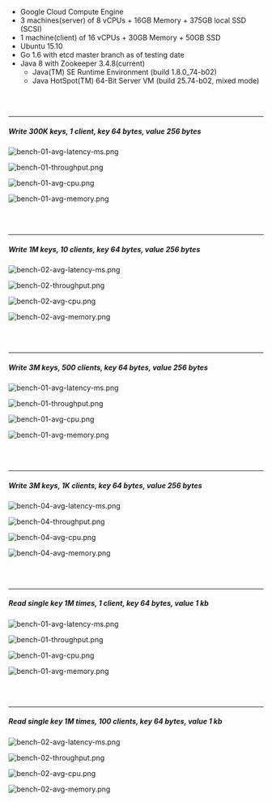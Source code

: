 

- Google Cloud Compute Engine
- 3 machines(server) of 8 vCPUs + 16GB Memory + 375GB local SSD (SCSI)
- 1 machine(client) of 16 vCPUs + 30GB Memory + 50GB SSD
- Ubuntu 15.10
- Go 1.6 with etcd master branch as of testing date
- Java 8 with Zookeeper 3.4.8(current)
  - Java(TM) SE Runtime Environment (build 1.8.0_74-b02)
  - Java HotSpot(TM) 64-Bit Server VM (build 25.74-b02, mixed mode)



<br><br><hr>
##### Write 300K keys, 1 client, key 64 bytes, value 256 bytes

![bench-01-avg-latency-ms.png](./bench-01-avg-latency-ms.png)

![bench-01-throughput.png](./bench-01-throughput.png)

![bench-01-avg-cpu.png](./bench-01-avg-cpu.png)

![bench-01-avg-memory.png](./bench-01-avg-memory.png)



<br><br><hr>
##### Write 1M keys, 10 clients, key 64 bytes, value 256 bytes

![bench-02-avg-latency-ms.png](./bench-02-avg-latency-ms.png)

![bench-02-throughput.png](./bench-02-throughput.png)

![bench-02-avg-cpu.png](./bench-02-avg-cpu.png)

![bench-02-avg-memory.png](./bench-02-avg-memory.png)



<br><br><hr>
##### Write 3M keys, 500 clients, key 64 bytes, value 256 bytes

![bench-01-avg-latency-ms.png](./bench-01-avg-latency-ms.png)

![bench-01-throughput.png](./bench-01-throughput.png)

![bench-01-avg-cpu.png](./bench-01-avg-cpu.png)

![bench-01-avg-memory.png](./bench-01-avg-memory.png)



<br><br><hr>
##### Write 3M keys, 1K clients, key 64 bytes, value 256 bytes

![bench-04-avg-latency-ms.png](./bench-04-avg-latency-ms.png)

![bench-04-throughput.png](./bench-04-throughput.png)

![bench-04-avg-cpu.png](./bench-04-avg-cpu.png)

![bench-04-avg-memory.png](./bench-04-avg-memory.png)



<br><br><hr>
##### Read single key 1M times, 1 client, key 64 bytes, value 1 kb

![bench-01-avg-latency-ms.png](./bench-01-avg-latency-ms.png)

![bench-01-throughput.png](./bench-01-throughput.png)

![bench-01-avg-cpu.png](./bench-01-avg-cpu.png)

![bench-01-avg-memory.png](./bench-01-avg-memory.png)



<br><br><hr>
##### Read single key 1M times, 100 clients, key 64 bytes, value 1 kb

![bench-02-avg-latency-ms.png](./bench-02-avg-latency-ms.png)

![bench-02-throughput.png](./bench-02-throughput.png)

![bench-02-avg-cpu.png](./bench-02-avg-cpu.png)

![bench-02-avg-memory.png](./bench-02-avg-memory.png)



